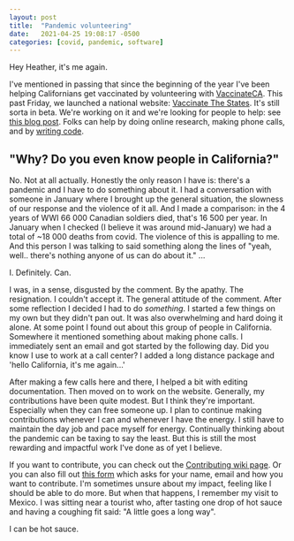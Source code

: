 ```yaml
---
layout: post
title:  "Pandemic volunteering"
date:   2021-04-25 19:08:17 -0500
categories: [covid, pandemic, software]
---
```


Hey Heather, it's me again.

I've mentioned in passing that since the beginning of the year I've been helping
Californians get vaccinated by volunteering with [VaccinateCA][vaccinateCA].
This past Friday, we launched a national website: [Vaccinate The
States][vaccinateStates]. It's still sorta in beta. We're working on it and
we're looking for people to help: see [this blog post][vaccinateCA-blog]. Folks
can help by doing online research, making phone calls, and by [writing
code][vaccinateCA-code].

## "Why? Do you even know people in California?"

No. Not at all actually. Honestly the only reason I have is: there's a pandemic
and I have to do something about it. I had a conversation with someone in
January where I brought up the general situation, the slowness of our response
and the violence of it all. And I made a comparison: in the 4 years of WWI
66&nbsp;000 Canadian soldiers died, that's 16&nbsp;500 per year. In January when
I checked (I believe it was around mid-January) we had a total of ~18&nbsp;000
deaths from covid. The violence of this is appalling to me. And this person I was
talking to said something along the lines of "yeah, well.. there's nothing
anyone of us can do about it." ...

I. Definitely. Can.

I was, in a sense, disgusted by the comment. By the apathy. The resignation. I
couldn't accept it. The general attitude of the comment. After some reflection I
decided I had to do _something_. I started a few things on my own but they
didn't pan out. It was also overwhelming and hard doing it alone. At some point
I found out about this group of people in California. Somewhere it mentioned
something about making phone calls. I immediately sent an email and got started
by the following day. Did you know I use to work at a call center? I added a
long distance package and 'hello California, it's me again...' 

After making a few calls here and there, I helped a bit with editing
documentation. Then moved on to work on the website. Generally, my contributions
have been quite modest. But I think they're important. Especially when they can
free someone up. I plan to continue making contributions whenever I can and
whenever I have the energy. I still have to maintain the day job and pace myself
for energy. Continually thinking about the pandemic can be taxing to say the
least. But this is still the most rewarding and impactful work I've done as of
yet I believe.

If you want to contribute, you can check out the [Contributing wiki
page][gh-contributing]. Or you can also fill out [this form][volunteer-form]
which asks for your name, email and how you want to contribute. I'm sometimes
unsure about my impact, feeling like I should be able to do more. But when that
happens, I remember my visit to Mexico. I was sitting near a tourist who, after
tasting one drop of hot sauce and having a coughing fit said: "A little goes a
long way".

I can be hot sauce.

[vaccinateCA]: http://vaccinateca.com/
[vaccinateStates]: https://www.vaccinatethestates.com/
[vaccinateCA-blog]: https://blog.vaccinateca.com/help-vaccinate-the-states/
[vaccinateCA-code]: https://blog.vaccinateca.com/help-vaccinate-the-states#how-to-get-started-writing-code
[gh-contributing]: https://github.com/CAVaccineInventory/vaccine-feed-ingest/wiki#contributing
[volunteer-form]: https://airtable.com/shramHP2qMMtqSuNk
